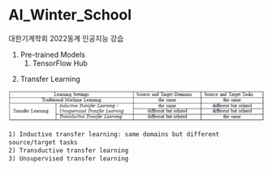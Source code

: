 # AI_Winter_School
대한기계학회 2022동계 인공지능 강습

1. Pre-trained Models
	1) TensorFlow Hub

2) Transfer Learning

<p align="center">
	<img src="./imgs/image1.png" />
</p>

	1) Inductive transfer learning: same domains but different source/target tasks
	2) Transductive transfer learning
	3) Unsupervised transfer learning
